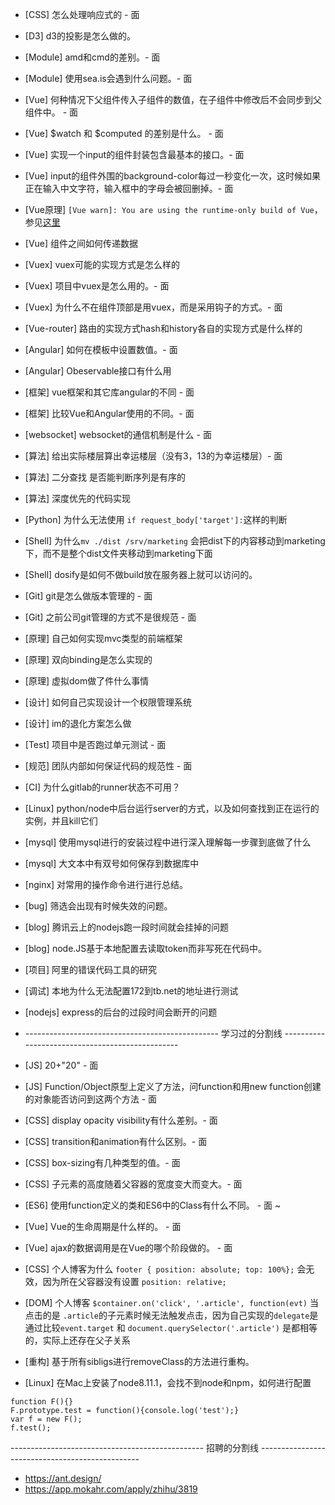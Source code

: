 - [CSS] 怎么处理响应式的 - 面

- [D3] d3的投影是怎么做的。

- [Module] amd和cmd的差别。- 面
- [Module] 使用sea.is会遇到什么问题。- 面

- [Vue] 何种情况下父组件传入子组件的数值，在子组件中修改后不会同步到父组件中。 - 面
- [Vue] $watch 和 $computed 的差别是什么。 - 面
- [Vue] 实现一个input的组件封装包含最基本的接口。- 面
- [Vue] input的组件外围的background-color每过一秒变化一次，这时候如果正在输入中文字符，输入框中的字母会被回删掉。- 面
- [Vue原理] `[Vue warn]: You are using the runtime-only build of Vue`，参见[这里](https://github.com/vueJS-templates/webpack/issues/215)
- [Vue] 组件之间如何传递数据

- [Vuex] vuex可能的实现方式是怎么样的
- [Vuex] 项目中vuex是怎么用的。- 面
- [Vuex] 为什么不在组件顶部是用vuex，而是采用钩子的方式。- 面

- [Vue-router] 路由的实现方式hash和history各自的实现方式是什么样的

- [Angular] 如何在模板中设置数值。- 面
- [Angular] Obeservable接口有什么用

- [框架] vue框架和其它库angular的不同 - 面
- [框架] 比较Vue和Angular使用的不同。- 面

- [websocket] websocket的通信机制是什么 - 面

- [算法] 给出实际楼层算出幸运楼层（没有3，13的为幸运楼层）- 面
- [算法] 二分查找 是否能判断序列是有序的
- [算法] 深度优先的代码实现

- [Python] 为什么无法使用 `if request_body['target']:`这样的判断
- [Shell] 为什么`mv ./dist /srv/marketing` 会把dist下的内容移动到marketing下，而不是整个dist文件夹移动到marketing下面
- [Shell] dosify是如何不做build放在服务器上就可以访问的。

- [Git] git是怎么做版本管理的 - 面
- [Git] 之前公司git管理的方式不是很规范 - 面

- [原理] 自己如何实现mvc类型的前端框架
- [原理] 双向binding是怎么实现的
- [原理] 虚拟dom做了件什么事情

- [设计] 如何自己实现设计一个权限管理系统
- [设计] im的退化方案怎么做

- [Test] 项目中是否跑过单元测试 - 面

- [规范] 团队内部如何保证代码的规范性 - 面

- [CI] 为什么gitlab的runner状态不可用？

- [Linux] python/node中后台运行server的方式，以及如何查找到正在运行的实例，并且kill它们
- [mysql] 使用mysql进行的安装过程中进行深入理解每一步骤到底做了什么
- [mysql] 大文本中有双号如何保存到数据库中

- [nginx] 对常用的操作命令进行进行总结。

- [bug] 筛选会出现有时候失效的问题。
- [blog] 腾讯云上的nodejs跑一段时间就会挂掉的问题
- [blog] node.JS基于本地配置去读取token而非写死在代码中。
- [项目] 阿里的错误代码工具的研究

- [调试] 本地为什么无法配置172到tb.net的地址进行测试
- [nodejs] express的后台的过段时间会断开的问题

- ------------------------------------------------ 学习过的分割线 ------------------------------------------------

- [JS] 20+"20" - 面
- [JS] Function/Object原型上定义了方法，问function和用new function创建的对象能否访问到这两个方法 - 面
- [CSS] display opacity visibility有什么差别。- 面
- [CSS] transition和animation有什么区别。- 面
- [CSS] box-sizing有几种类型的值。- 面
- [CSS] 子元素的高度随着父容器的宽度变大而变大。- 面 
- [ES6] 使用function定义的类和ES6中的Class有什么不同。 - 面 ~
- [Vue] Vue的生命周期是什么样的。 - 面
- [Vue] ajax的数据调用是在Vue的哪个阶段做的。 - 面
- [CSS] 个人博客为什么 `footer { position: absolute; top: 100%};` 会无效，因为所在父容器没有设置 `position: relative;`
- [DOM] 个人博客 `$container.on('click', '.article', function(evt)` 当点击的是 `.article`的子元素时候无法触发点击，因为自己实现的`delegate`是通过比较`event.target` 和 `document.querySelector('.article')` 是都相等的，实际上还存在父子关系
- [重构] 基于所有sibligs进行removeClass的方法进行重构。
- [Linux] 在Mac上安装了node8.11.1，会找不到node和npm，如何进行配置

```
function F(){}
F.prototype.test = function(){console.log('test');}
var f = new F();
f.test();
````
------------------------------------------------ 招聘的分割线 ------------------------------------------------

- https://ant.design/
- https://app.mokahr.com/apply/zhihu/3819
